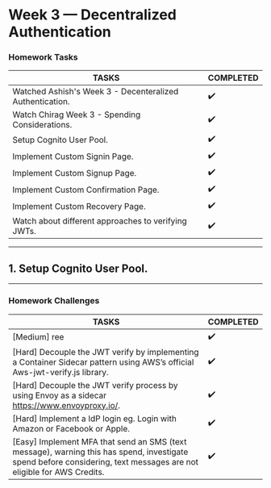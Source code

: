 # Week 3 — Decentralized Authentication

### Homework Tasks

| TASKS                                                    | COMPLETED          |
| -------------------------------------------------------- | ------------------ |
| Watched Ashish's Week 3 - Decenteralized Authentication. | :heavy_check_mark: |
| Watch Chirag Week 3 - Spending Considerations.           | :heavy_check_mark: |
| Setup Cognito User Pool.                                 | :heavy_check_mark: |
| Implement Custom Signin Page.                            | :heavy_check_mark: |
| Implement Custom Signup Page.                            | :heavy_check_mark: |
| Implement Custom Confirmation Page.                      | :heavy_check_mark: |
| Implement Custom Recovery Page.                          | :heavy_check_mark: |
| Watch about different approaches to verifying JWTs.      | :heavy_check_mark: |

---

## 1. Setup Cognito User Pool.

---

### Homework Challenges

| TASKS                                                                                                                                                               | COMPLETED          |
| ------------------------------------------------------------------------------------------------------------------------------------------------------------------- | ------------------ |
| [Medium] ree                                                                           | :heavy_check_mark: |
| [Hard] Decouple the JWT verify by implementing a Container Sidecar pattern using AWS’s official Aws-jwt-verify.js library.                                          | :heavy_check_mark: |
| [Hard] Decouple the JWT verify process by using Envoy as a sidecar https://www.envoyproxy.io/.                                                                      | :heavy_check_mark: |
| [Hard] Implement a IdP login eg. Login with Amazon or Facebook or Apple.                                                                                            | :heavy_check_mark: |
| [Easy] Implement MFA that send an SMS (text message), warning this has spend, investigate spend before considering, text messages are not eligible for AWS Credits. | :heavy_check_mark: |
